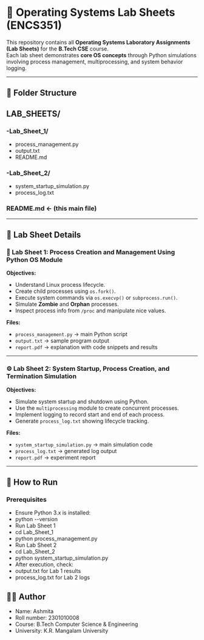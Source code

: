 # 🧠 Operating Systems Lab Sheets (ENCS351)

This repository contains all **Operating Systems Laboratory Assignments (Lab Sheets)** for the **B.Tech CSE** course.  
Each lab sheet demonstrates **core OS concepts** through Python simulations involving process management, multiprocessing, and system behavior logging.

---

## 📁 Folder Structure

## LAB_SHEETS/
### -Lab_Sheet_1/
- process_management.py
- output.txt
- README.md
### -Lab_Sheet_2/
- system_startup_simulation.py
- process_log.txt


### README.md ← (this main file)

---

## 🧩 Lab Sheet Details

### 🧪 Lab Sheet 1: Process Creation and Management Using Python OS Module
**Objectives:**
- Understand Linux process lifecycle.
- Create child processes using `os.fork()`.
- Execute system commands via `os.execvp()` or `subprocess.run()`.
- Simulate **Zombie** and **Orphan** processes.
- Inspect process info from `/proc` and manipulate nice values.

**Files:**
- `process_management.py` → main Python script  
- `output.txt` → sample program output  
- `report.pdf` → explanation with code snippets and results  

---

### ⚙️ Lab Sheet 2: System Startup, Process Creation, and Termination Simulation
**Objectives:**
- Simulate system startup and shutdown using Python.
- Use the `multiprocessing` module to create concurrent processes.
- Implement logging to record start and end of each process.
- Generate `process_log.txt` showing lifecycle tracking.

**Files:**
- `system_startup_simulation.py` → main simulation code  
- `process_log.txt` → generated log output  
- `report.pdf` → experiment report  

---

## 🚀 How to Run

### Prerequisites
  - Ensure Python 3.x is installed:
- python --version
- Run Lab Sheet 1
- cd Lab_Sheet_1
- python process_management.py
- Run Lab Sheet 2
- cd Lab_Sheet_2
- python system_startup_simulation.py
- After execution, check:
- output.txt for Lab 1 results
- process_log.txt for Lab 2 logs
## 🧑‍💻 Author
- Name: Ashmita
- Roll number: 2301010008
- Course: B.Tech Computer Science & Engineering
- University: K.R. Mangalam University
